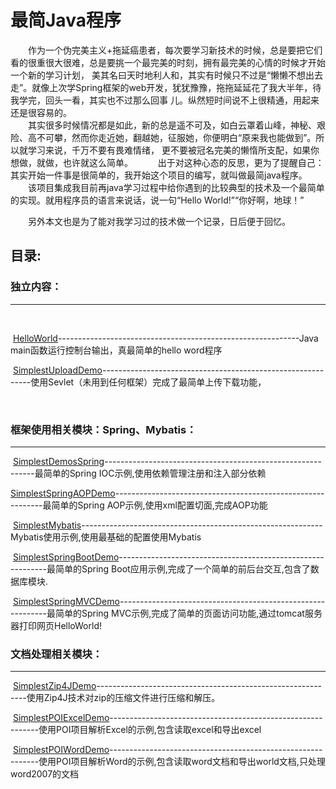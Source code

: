 # 最简Java程序
  &emsp;&emsp;作为一个伪完美主义+拖延癌患者，每次要学习新技术的时候，总是要把它们看的很重很大很难，总是要挑一个最完美的时刻，拥有最完美的心情的时候才开始一个新的学习计划，
美其名曰天时地利人和，其实有时候只不过是“懒懒不想出去走”。就像上次学Spring框架的web开发，犹犹豫豫，拖拖延延花了我大半年，待我学完，回头一看，其实也不过那么回事
儿。纵然短时间说不上很精通，用起来还是很容易的。  
  &emsp;&emsp;其实很多时候情况都是如此，新的总是遥不可及，如白云罩着山峰，神秘、艰险、高不可攀，然而你走近她，翻越她，征服她，你便明白“原来我也能做到”。所以就学习来说，千万不要有畏难情绪，
更不要被冠名完美的懒惰所支配，如果你想做，就做，也许就这么简单。  
  &emsp;&emsp;出于对这种心态的反思，更为了提醒自己：其实开始一件事是很简单的，我开始这个项目的编写，就叫做最简java程序。
  &emsp;&emsp;该项目集成我目前再java学习过程中给你遇到的比较典型的技术及一个最简单的实现。就用程序员的语言来说话，说一句“Hello World!”“你好啊，地球！”
      
  &emsp;&emsp;另外本文也是为了能对我学习过的技术做一个记录，日后便于回忆。  
## 目录:

### 独立内容：
***
  
  
  [HelloWorld](https://github.com/HaveANiceTripHH/SimplestJavaDemos/tree/master/HelloWorld)------------------------------------------------------------Java main函数运行控制台输出，真最简单的hello word程序
  
  
  [SimplestUploadDemo](https://github.com/HaveANiceTripHH/SimplestJavaDemos/tree/master/SimplestUploadDemo)------------------------------------------------------------使用Sevlet（未用到任何框架）完成了最简单上传下载功能，
  
  
### 框架使用相关模块：Spring、Mybatis：
***
  
  [SimplestDemosSpring](https://github.com/HaveANiceTripHH/SimplestJavaDemos/tree/master/SimplestDemosSpring)------------------------------------------------------------最简单的Spring IOC示例,使用依赖管理注册和注入部分依赖  
  
  [SimplestSpringAOPDemo](https://github.com/HaveANiceTripHH/SimplestJavaDemos/tree/master/SimplestSpringAOPDemo)------------------------------------------------------------最简单的Spring AOP示例,使用xml配置切面,完成AOP功能
  
  [SimplestMybatis](https://github.com/HaveANiceTripHH/SimplestJavaDemos/tree/master/SimplestMybatis)------------------------------------------------------------Mybatis使用示例,使用最基础的配置使用Mybatis
   
 
  [SimplestSpringBootDemo](https://github.com/HaveANiceTripHH/SimplestJavaDemos/tree/master/SimplestSpringBootDemo)------------------------------------------------------------最简单的Spring Boot应用示例,完成了一个简单的前后台交互,包含了数据库模块.

  [SimplestSpringMVCDemo](https://github.com/HaveANiceTripHH/SimplestJavaDemos/tree/master/SimplestSpringMVCDemo)------------------------------------------------------------最简单的Spring MVC示例,完成了简单的页面访问功能,通过tomcat服务器打印网页HelloWorld!
 
### 文档处理相关模块：
***

  [SimplestZip4JDemo](https://github.com/HaveANiceTripHH/SimplestJavaDemos/tree/master/SimplestUploadDemo)------------------------------------------------------------使用Zip4J技术对zip的压缩文件进行压缩和解压。
  
   [SimplestPOIExcelDemo](https://github.com/HaveANiceTripHH/SimplestJavaDemos/tree/master/SimplestPOIExcelDemo)------------------------------------------------------------使用POI项目解析Excel的示例,包含读取excel和导出excel
  
  [SimplestPOIWordDemo](https://github.com/HaveANiceTripHH/SimplestJavaDemos/tree/master/SimplestPOIWordDemo)------------------------------------------------------------使用POI项目解析Word的示例,包含读取word文档和导出world文档,只处理word2007的文档
